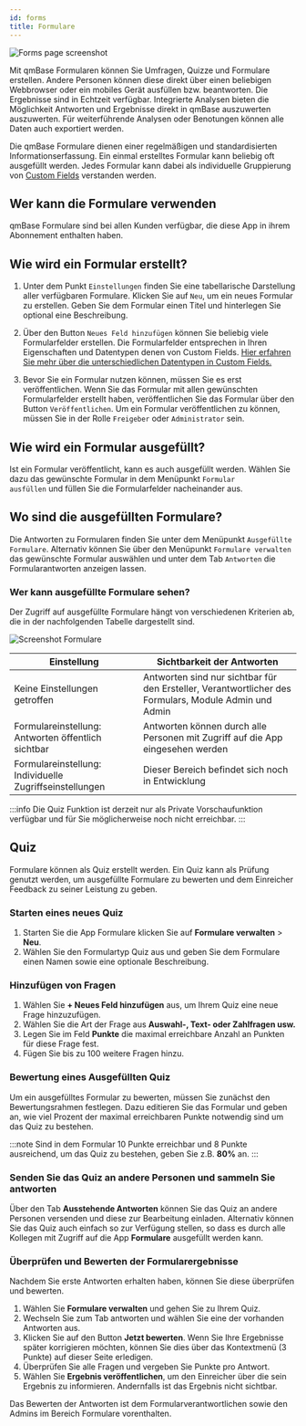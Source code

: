 ```yaml
---
id: forms
title: Formulare
---
```


![Forms page screenshot](https://caqadmin.blob.core.windows.net/public-screenshots/All%20Integration%20Specs/Forms.png)

Mit qmBase Formularen können Sie Umfragen, Quizze und Formulare erstellen.
Andere Personen können diese direkt über einen beliebigen Webbrowser oder ein mobiles Gerät ausfüllen bzw. beantworten. Die Ergebnisse sind in Echtzeit verfügbar.
Integrierte Analysen bieten die Möglichkeit Antworten und Ergebnisse direkt in qmBase auszuwerten auszuwerten.
Für weiterführende Analysen oder Benotungen können alle Daten auch exportiert werden.

Die qmBase Formulare dienen einer regelmäßigen und standardisierten Informationserfassung.
Ein einmal erstelltes Formular kann beliebig oft ausgefüllt werden. Jedes Formular kann dabei als individuelle Gruppierung von [Custom Fields](/docs/faqs/80/) verstanden werden.

## Wer kann die Formulare verwenden

qmBase Formulare sind bei allen Kunden verfügbar, die diese App in ihrem Abonnement enthalten haben.

## Wie wird ein Formular erstellt?

1. Unter dem Punkt <code>Einstellungen</code> finden Sie eine tabellarische Darstellung aller verfügbaren Formulare.
   Klicken Sie auf <code>Neu</code>, um ein neues Formular zu erstellen.
   Geben Sie dem Formular einen Titel und hinterlegen Sie optional eine Beschreibung.

2. Über den Button <code>Neues Feld hinzufügen</code> können Sie beliebig viele Formularfelder erstellen.
   Die Formularfelder entsprechen in Ihren Eigenschaften und Datentypen denen von Custom Fields.
   [Hier erfahren Sie mehr über die unterschiedlichen Datentypen in Custom Fields.](/docs/faqs/80/)

3. Bevor Sie ein Formular nutzen können, müssen Sie es erst veröffentlichen.
   Wenn Sie das Formular mit allen gewünschten Formularfelder erstellt haben, veröffentlichen Sie das Formular über den Button <code>Veröffentlichen</code>.
   Um ein Formular veröffentlichen zu können, müssen Sie in der Rolle <code>Freigeber</code> oder <code>Administrator</code> sein.

## Wie wird ein Formular ausgefüllt?

Ist ein Formular veröffentlicht, kann es auch ausgefüllt werden. Wählen Sie dazu das gewünschte Formular in dem Menüpunkt <code>Formular ausfüllen</code> und füllen Sie die Formularfelder nacheinander aus.

## Wo sind die ausgefüllten Formulare?

Die Antworten zu Formularen finden Sie unter dem Menüpunkt <code>Ausgefüllte Formulare</code>.
Alternativ können Sie über den Menüpunkt <code>Formulare verwalten</code> das gewünschte Formular auswählen und unter dem Tab <code>Antworten</code> die Formularantworten anzeigen lassen.

### Wer kann ausgefüllte Formulare sehen?

Der Zugriff auf ausgefüllte Formulare hängt von verschiedenen Kriterien ab, die in der nachfolgenden Tabelle dargestellt sind.

![Screenshot Formulare](https://caqadmin.blob.core.windows.net/public-screenshots/manual-screenshots/ScreenshotFormulare.png)

| Einstellung                                             | Sichtbarkeit der Antworten                                                                            |
| ------------------------------------------------------- | ----------------------------------------------------------------------------------------------------- |
| Keine Einstellungen getroffen                           | Antworten sind nur sichtbar für den Ersteller, Verantwortlicher des Formulars, Module Admin und Admin |
| Formulareinstellung: Antworten öffentlich sichtbar      | Antworten können durch alle Personen mit Zugriff auf die App eingesehen werden                        |
| Formulareinstellung: Individuelle Zugriffseinstellungen | Dieser Bereich befindet sich noch in Entwicklung                                                      |

:::info Die Quiz Funktion ist derzeit nur als Private Vorschaufunktion verfügbar und für Sie möglicherweise noch nicht erreichbar.
:::

## Quiz

Formulare können als Quiz erstellt werden. Ein Quiz kann als Prüfung genutzt werden, um ausgefüllte Formulare zu bewerten und dem Einreicher Feedback zu seiner Leistung zu geben.

### Starten eines neues Quiz

1. Starten Sie die App Formulare klicken Sie auf **Formulare verwalten** > **Neu**.
2. Wählen Sie den Formulartyp Quiz aus und geben Sie dem Formulare einen Namen sowie eine optionale Beschreibung.

### Hinzufügen von Fragen

1. Wählen Sie **+ Neues Feld hinzufügen** aus, um Ihrem Quiz eine neue Frage hinzuzufügen.
2. Wählen Sie die Art der Frage aus **Auswahl-, Text- oder Zahlfragen usw.**
3. Legen Sie im Feld **Punkte** die maximal erreichbare Anzahl an Punkten für diese Frage fest.
4. Fügen Sie bis zu 100 weitere Fragen hinzu.

### Bewertung eines Ausgefüllten Quiz

Um ein ausgefülltes Formular zu bewerten, müssen Sie zunächst den Bewertungsrahmen festlegen.
Dazu editieren Sie das Formular und geben an, wie viel Prozent der maximal erreichbaren Punkte notwendig sind um das Quiz zu bestehen.

:::note
Sind in dem Formular 10 Punkte erreichbar und 8 Punkte ausreichend, um das Quiz zu bestehen, geben Sie z.B. **80%** an.
:::

### Senden Sie das Quiz an andere Personen und sammeln Sie antworten

Über den Tab **Ausstehende Antworten** können Sie das Quiz an andere Personen versenden und diese zur Bearbeitung einladen.
Alternativ können Sie das Quiz auch einfach so zur Verfügung stellen, so dass es durch alle Kollegen mit Zugriff auf die App **Formulare** ausgefüllt werden kann.

### Überprüfen und Bewerten der Formularergebnisse

Nachdem Sie erste Antworten erhalten haben, können Sie diese überprüfen und bewerten.

1. Wählen Sie **Formulare verwalten** und gehen Sie zu Ihrem Quiz.
2. Wechseln Sie zum Tab antworten und wählen Sie eine der vorhanden Antworten aus.
3. Klicken Sie auf den Button **Jetzt bewerten**. Wenn Sie Ihre Ergebnisse später korrigieren möchten, können Sie dies über das Kontextmenü (3 Punkte) auf dieser Seite erledigen.
4. Überprüfen Sie alle Fragen und vergeben Sie Punkte pro Antwort.
5. Wählen Sie **Ergebnis veröffentlichen**, um den Einreicher über die sein Ergebnis zu informieren. Andernfalls ist das Ergebnis nicht sichtbar.

Das Bewerten der Antworten ist dem Formularverantwortlichen sowie den Admins im Bereich Formulare vorenthalten.
